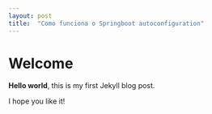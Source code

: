 ```yaml
---
layout: post
title:  "Como funciona o Springboot autoconfiguration"
---
```


# Welcome

**Hello world**, this is my first Jekyll blog post.

I hope you like it!
